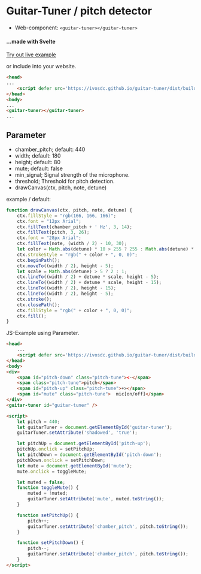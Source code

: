 
# Guitar-Tuner / pitch detector
- Web-component: `<guitar-tuner></guitar-tuner>`
#### ...made with Svelte

[Try out live example](https://ivosdc.github.io/guitar-tuner/dist "Guitar tuner Example")

or include into your website.
```html
<head>
...
    <script defer src='https://ivosdc.github.io/guitar-tuner/dist/build/guitar-tuner.js'></script>
</head>
<body>
...
<guitar-tuner></guitar-tuner>
...
```

## Parameter
- chamber_pitch; default: 440
- width; default: 180
- height; default: 80
- mute; default: false
- min_signal; Signal strength of the microphone.
- threshold; Threshold for pitch detection.
- drawCanvas(ctx, pitch, note, detune)

example / default:
```js
function drawCanvas(ctx, pitch, note, detune) {
    ctx.fillStyle = "rgb(166, 166, 166)";
    ctx.font = "12px Arial";
    ctx.fillText(chamber_pitch + ' Hz', 3, 14);
    ctx.fillText(pitch, 3, 26);
    ctx.font = "28px Arial";
    ctx.fillText(note, (width / 2) - 10, 30);
    let color = Math.abs(detune) * 10 > 255 ? 255 : Math.abs(detune) * 10;
    ctx.strokeStyle = "rgb(" + color + ", 0, 0)";
    ctx.beginPath();
    ctx.moveTo((width / 2), height - 5);
    let scale = Math.abs(detune) > 5 ? 2 : 1;
    ctx.lineTo((width / 2) + detune * scale, height - 5);
    ctx.lineTo((width / 2) + detune * scale, height - 15);
    ctx.lineTo((width / 2), height - 15);
    ctx.lineTo((width / 2), height - 5);
    ctx.stroke();
    ctx.closePath();
    ctx.fillStyle = "rgb(" + color + ", 0, 0)";
    ctx.fill();
}
```

JS-Example using Parameter.
```html
<head>
    ...
    <script defer src='https://ivosdc.github.io/guitar-tuner/dist/build/guitar-tuner.js'></script>
</head>
<body>
<div>
    <span id="pitch-down" class="pitch-tune"><-</span>
    <span class="pitch-tune">pitch</span>
    <span id="pitch-up" class="pitch-tune">+></span>
    <span id="mute" class="pitch-tune">  mic[on/off]</span>
</div>
<guitar-tuner id="guitar-tuner" />

<script>
    let pitch = 440;
    let guitarTuner = document.getElementById('guitar-tuner');
    guitarTuner.setAttribute('shadowed', 'true');

    let pitchUp = document.getElementById('pitch-up');
    pitchUp.onclick = setPitchUp;
    let pitchDown = document.getElementById('pitch-down');
    pitchDown.onclick = setPitchDown;
    let mute = document.getElementById('mute');
    mute.onclick = toggleMute;

    let muted = false;
    function toggleMute() {
        muted = !muted;
        guitarTuner.setAttribute('mute', muted.toString());
    }

    function setPitchUp() {
        pitch++;
        guitarTuner.setAttribute('chamber_pitch', pitch.toString());
    }

    function setPitchDown() {
        pitch--;
        guitarTuner.setAttribute('chamber_pitch', pitch.toString());
    }
</script>
```